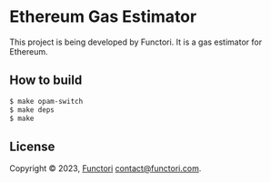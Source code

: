 # Ethereum Gas Estimator

This project is being developed by Functori. It is a gas estimator for Ethereum.

## How to build

```sh
$ make opam-switch
$ make deps
$ make
```
## License

Copyright © 2023, [Functori](https://www.functori.com/) [contact@functori.com](contact@functori.com).
